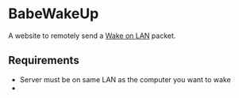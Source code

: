 # BabeWakeUp

A website to remotely send a [Wake on LAN](https://en.wikipedia.org/wiki/Wake-on-LAN#Principle_of_operation) packet.

## Requirements

- Server must be on same LAN as the computer you want to wake
- 